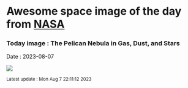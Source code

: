 
# Awesome space image of the day from [NASA](https://api.nasa.gov/)

### Today image : The Pelican Nebula in Gas, Dust, and Stars
Date : 2023-08-07

![](https://apod.nasa.gov/apod/image/2308/LDN935_Jones_960.jpg)

<small>Latest update : Mon Aug  7 22:11:12 2023</small>
        